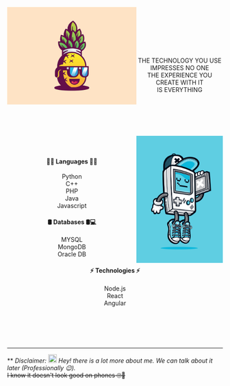 
<img align="left" width="60%" src="/assets/banner1.jpg">
<br><br><br><br><br>
<p align="center">
<br>THE TECHNOLOGY YOU USE
<br>IMPRESSES NO ONE
<br>THE EXPERIENCE YOU CREATE WITH IT
<br>IS EVERYTHING
</p>
<br><br><br><br><br>

<img align="right" width="40%" src="/assets/banner2.jpg">

<br><h4 align="center">🧑‍💻 Languages 🧑‍💻</h3>
<p align="center">
Python
<br>C++
<br>PHP
<br>Java
<br>Javascript
</p>
<h4 align="center">🛢️ Databases 🛢️💻</h3>
<p align="center">
MYSQL
<br>MongoDB
<br>Oracle DB
</p>
<h4 align="center">⚡ Technologies ⚡</h3>
<p align="center">
Node.js
<br>React
<br>Angular
</p>
<br><br><br><br>

---

** *Disclaimer: <img width="20" height="20" src="https://camo.githubusercontent.com/e8e7b06ecf583bc040eb60e44eb5b8e0ecc5421320a92929ce21522dbc34c891/68747470733a2f2f6d656469612e67697068792e636f6d2f6d656469612f6876524a434c467a6361737252346961377a2f67697068792e676966">
Hey! there is a lot more about me. We can talk about it later (Professionally 😉).* <br>
~~I know it doesn't look good on phones 🙄🥲~~
